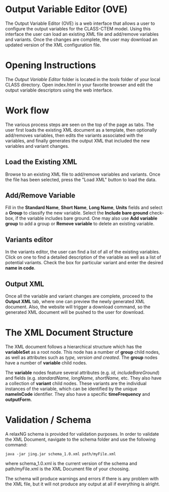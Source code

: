 Output Variable Editor (OVE)
========

The Output Variable Editor (OVE) is a web interface that allows a user to configure the output variables for the CLASS-CTEM model. Using this interface the user can load an existing XML file and add/remove variables and variants. Once the changes are complete, the user may download an updated version of the XML configuration file.

# Opening Instructions
The *Output Variable Editor* folder is located in the *tools* folder of your local CLASS directory.
Open index.html in your favorite browser and edit the output variable descriptors using the web interface.

# Work flow
The various process steps are seen on the top of the page as tabs. The user first loads the existing XML document as a template, then optionally add/removes variables, then edits the variants associated with the variables, and finally generates the output XML that included the new variables and variant changes.
## Load the Existing XML
Browse to an existing XML file to add/remove variables and variants. Once the file has been selected, press the "Load XML" button to load the data.
## Add/Remove Variable
Fill in the **Standard Name**, **Short Name**, **Long Name**, **Units** fields and select a **Group** to classify the new variable. Select the **Include bare ground** check-box, if the variable includes bare ground. One may also use **Add variable group** to add a group or **Remove variable** to delete an existing variable.
## Variants editor
In the variants editor, the user can find a list of all of the existing variables. Click on one to find a detailed description of the variable as well as a list of potential variants. Check the box for particular variant and enter the desired **name in code**.
## Output XML
Once all the variable and variant changes are complete, proceed to the **Output XML** tab, where one can preview the newly generated XML document. Also, the website will trigger a download command, so the generated XML document will be pushed to the user for download.

# The XML Document Structure
The XML document follows a hierarchical structure which has the **variableSet** as a root node. This node has a number of **group** child nodes, as well as attributes such as *type, version and created*. The **group** nodes have a number of **variable** child nodes.

The **variable** nodes feature several attributes (e.g. *id, includeBareGround*) and fields (e.g. *standardName, longName, shortName,* etc. They also have a collection of **variant** child nodes. These variants are the individual instances of the variable, which can be identified by the unique **nameInCode** identifier. They also have a specific **timeFrequency** and **outputForm**.

# Validation / Schema
A relaxNG schema is provided for validation purposes.
In order to validate the XML Document, navigate to the schema folder and use the following command:

`java -jar jing.jar schema_1.0.xml path/myFile.xml`

where schema_1.0.xml is the current version of the schema and path/myFile.xml is the XML Document file of your choosing.

The schema will produce warnings and errors if there is any problem with the XML file, but it will not produce any output at all if everything is alright.